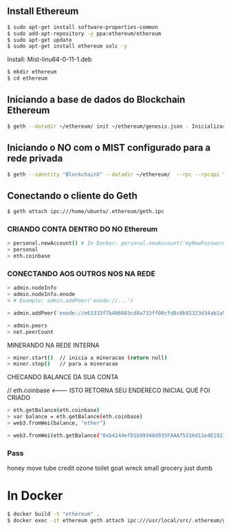 ## Install Ethereum
```sh
$ sudo apt-get install software-properties-common
$ sudo add-apt-repository -y ppa:ethereum/ethereum
$ sudo apt-get update
$ sudo apt-get install ethereum solc -y
```
Install: Mist-linu64-0-11-1.deb
```sh
$ mkdir ethereum
$ cd ethereum
```

## Iniciando a base de dados do Blockchain Ethereum
```sh
$ geth --datadir ~/ethereum/ init ~/ethereum/genesis.json - Inicializar nova base
```

## Iniciando o NO com  o MIST configurado para a rede privada
```sh
$ geth --identity "BlockchainX" --datadir ~/ethereum/  --rpc --rpcapi "db,eth,net,web3" --rpcport "8545" --rpccorsdomain "*"  --ipcpath  ~/.ethereum/geth.ipc --networkid 777
```

## Conectando o cliente do Geth
```sh
$ geth attach ipc:///home/ubuntu/.ethereum/geth.ipc
```

### CRIANDO CONTA DENTRO DO NO Ethereum

```sh
> personal.newAccount() # In Docker: personal.newAccount('myNewPassword')
> personal
> eth.coinbase
```

### CONECTANDO AOS OUTROS NOS NA REDE
```sh
> admin.nodeInfo
> admin.nodeInfo.enode
> # Example: admin.addPeer('enode://...')
```

```sh
> admin.addPeer('enode://e63333f7b406683cd8a733ff00cfd8c0b81323d34ab1a561a401f6981cd1742bf911de33a8274dcced282473c035cdf035931401bc397d4c97c8b2006e49d500@[172.16.60.122]:30303')
```

```sh
> admin.peers
> net.peerCount
```

MINERANDO NA REDE INTERNA

```sh
> miner.start()  // inicia a mineracao (return null)
> miner.stop()   // para a mineracao
```

CHECANDO BALANCE DA SUA CONTA

// eth.coinbase <--- ISTO RETORNA SEU ENDERECO INICIAL QUE FOI CRIADO

```sh
> eth.getBalance(eth.coinbase)
> var balance = eth.getBalance(eth.coinbase)
> web3.fromWei(balance, "ether")
```

```sh
> web3.fromWei(eth.getBalance("0xb4244efD1b99340d935FAAAf5316d11e4E1921eb"), "ether")
```

### Pass
honey move tube credit ozone toilet goat wreck small grocery just dumb


# In Docker
```sh
$ docker build -t "ethereum" .
$ docker exec -it ethereum geth attach ipc:///usr/local/src/.ethereum/geth.ipc
```

